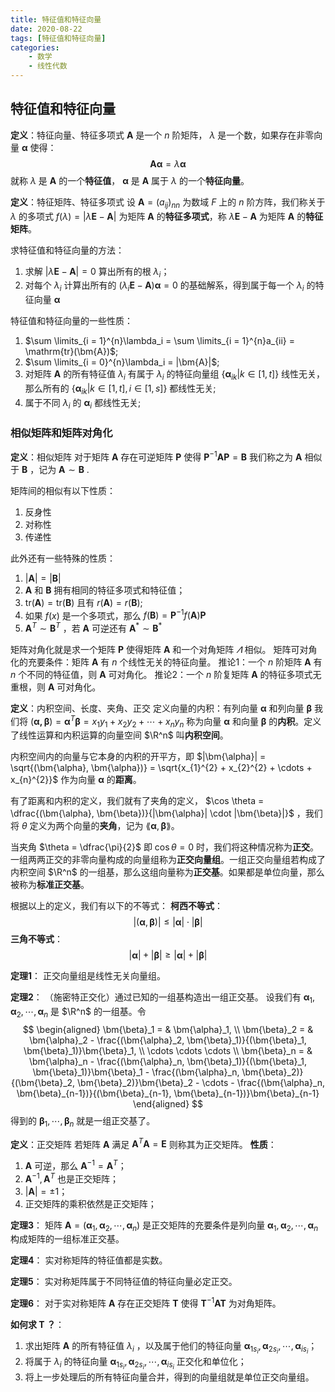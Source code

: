 ```yaml
---
title: 特征值和特征向量
date: 2020-08-22
tags: [特征值和特征向量]
categories: 
    - 数学
    - 线性代数
---
```

## 特征值和特征向量

**定义**：特征向量、特征多项式
$\bm{A}$ 是一个 $n$ 阶矩阵， $\lambda$ 是一个数，如果存在非零向量 $\bm{\alpha}$ 使得：
$$
\bm{A\alpha} = \lambda \bm{\alpha}
$$
就称 $\lambda$ 是 $\bm{A}$ 的一个**特征值**， $\bm{\alpha}$ 是 $\bm{A}$ 属于 $\lambda$ 的一个**特征向量**。

**定义**：特征矩阵、特征多项式
设 $\bm{A} = (a_{ij})_{nn}$ 为数域 $F$ 上的 $n$ 阶方阵，我们称关于 $\lambda$ 的多项式 $f(\lambda) = |\lambda \bm{E} - \bm{A}|$ 为矩阵 $\bm{A}$ 的**特征多项式**，称 $\lambda \bm{E} - \bm{A}$ 为矩阵 $\bm{A}$ 的**特征矩阵**。

求特征值和特征向量的方法：

1. 求解 $|\lambda \bm{E} - \bm{A}| = 0$ 算出所有的根 $\lambda_i$；
2. 对每个 $\lambda_i$ 计算出所有的 $(\lambda_i \bm{E} - \bm{A})\bm{\alpha} = 0$ 的基础解系，得到属于每一个 $\lambda_i$ 的特征向量 $\bm{\alpha}$

特征值和特征向量的一些性质：

1. $\sum \limits_{i = 1}^{n}\lambda_i = \sum \limits_{i = 1}^{n}a_{ii} = \mathrm{tr}(\bm{A})$;
2. $\sum \limits_{i = 0}^{n}\lambda_i = |\bm{A}|$;
3. 对矩阵 $\bm{A}$ 的所有特征值 $\lambda_i$ 有属于 $\lambda_i$ 的特征向量组 $\{\bm{\alpha}_{ik} \vert k \in [1, t] \}$ 线性无关，那么所有的 $\{\bm{\alpha}_{ik} \vert k \in [1, t], i \in [1, s] \}$ 都线性无关;
4. 属于不同 $\lambda_i$ 的 $\bm{\alpha}_i$ 都线性无关;

### 相似矩阵和矩阵对角化

**定义**：相似矩阵
对于矩阵 $\bm{A}$ 存在可逆矩阵 $\bm{P}$ 使得 $\bm{P}^{-1}\bm{AP} = \bm{B}$ 我们称之为 $\bm{A}$ 相似于 $\bm{B}$ ，记为 $\bm{A} \sim \bm{B}$ .

矩阵间的相似有以下性质：

1. 反身性
2. 对称性
3. 传递性

此外还有一些特殊的性质：

1. $|\bm{A}| = |\bm{B}|$
2. $\bm{A}$ 和 $\bm{B}$ 拥有相同的特征多项式和特征值；
3. $\mathrm{tr}(\bm{A}) = \mathrm{tr}(\bm{B})$ 且有 $r(\bm{A}) = r(\bm{B})$;
4. 如果 $f(x)$ 是一个多项式，那么 $f(\bm{B}) = \bm{P}^{-1} f(\bm{A}) \bm{P}$
5. $\bm{A}^T \sim \bm{B}^T$ ，若 $\bm{A}$ 可逆还有 $\bm{A}^*\sim\bm{B}^*$

矩阵对角化就是求一个矩阵 $\bm{P}$ 使得矩阵 $\bm{A}$ 和一个对角矩阵 $\varLambda$ 相似。
矩阵可对角化的充要条件：矩阵 $\bm{A}$ 有 $n$ 个线性无关的特征向量。
推论1：一个 $n$ 阶矩阵 $\bm{A}$ 有 $n$ 个不同的特征值，则 $\bm{A}$ 可对角化。
推论2：一个 $n$ 阶复矩阵 $\bm{A}$ 的特征多项式无重根，则 $\bm{A}$ 可对角化。

**定义**：内积空间、长度、夹角、正交
定义向量的内积：有列向量 $\bm{\alpha}$ 和列向量 $\bm{\beta}$ 我们将 $(\bm{\alpha, \beta}) = \bm{\alpha}^T\bm{\beta} = x_1y_1 + x_2y_2 + \cdots + x_ny_n$ 称为向量 $\bm{\alpha}$ 和向量 $\bm{\beta}$ 的**内积**。定义了线性运算和内积运算的向量空间 $\R^n$ 叫**内积空间**。

内积空间内的向量与它本身的内积的开平方，即 $|\bm{\alpha}| = \sqrt{(\bm{\alpha}, \bm{\alpha})} = \sqrt{x_{1}^{2} + x_{2}^{2} + \cdots + x_{n}^{2}}$ 作为向量 $\bm{\alpha}$ 的**距离**。

有了距离和内积的定义，我们就有了夹角的定义， $\cos \theta = \dfrac{(\bm{\alpha}, \bm{\beta})}{|\bm{\alpha}| \cdot |\bm{\beta}|}$ ，我们将 $\theta$ 定义为两个向量的**夹角**，记为 $\lang \bm{\alpha}, \bm{\beta} \rang$。

当夹角 $\theta = \dfrac{\pi}{2}$ 即 $\cos\theta = 0$ 时，我们将这种情况称为**正交**。一组两两正交的非零向量构成的向量组称为**正交向量组**。一组正交向量组若构成了内积空间 $\R^n$ 的一组基，那么这组向量称为**正交基**。如果都是单位向量，那么被称为**标准正交基**。

根据以上的定义，我们有以下的不等式：
**柯西不等式**：
$$
|(\bm{\alpha}, \bm{\beta})| \leqslant |\bm{\alpha}| \cdot |\bm{\beta}|
$$
**三角不等式**：
$$
|\bm{\alpha}| + |\bm{\beta}| \geqslant |\bm{\alpha}| + |\bm{\beta}|
$$

**定理1**：
正交向量组是线性无关向量组。

**定理2**：
（施密特正交化）通过已知的一组基构造出一组正交基。
设我们有 $\bm{\alpha}_1, \bm{\alpha}_2, \cdots, \bm{\alpha}_n$ 是 $\R^n$ 的一组基。令
$$
\begin{aligned}
\bm{\beta}_1 = & \bm{\alpha}_1, \\
\bm{\beta}_2 = & \bm{\alpha}_2 - \frac{(\bm{\alpha}_2, \bm{\beta}_1)}{(\bm{\beta}_1, \bm{\beta}_1)}\bm{\beta}_1, \\
\cdots \cdots \cdots \\
\bm{\beta}_n = & \bm{\alpha}_n - \frac{(\bm{\alpha}_n, \bm{\beta}_1)}{(\bm{\beta}_1, \bm{\beta}_1)}\bm{\beta}_1 - \frac{(\bm{\alpha}_n, \bm{\beta}_2)}{(\bm{\beta}_2, \bm{\beta}_2)}\bm{\beta}_2 - \cdots - \frac{(\bm{\alpha}_n, \bm{\beta}_{n-1})}{(\bm{\beta}_{n-1}, \bm{\beta}_{n-1})}\bm{\beta}_{n-1}
\end{aligned}
$$
得到的 $\bm{\beta}_1, \cdots, \bm{\beta}_n$  就是一组正交基了。

**定义**：正交矩阵
若矩阵 $\bm{A}$ 满足 $\bm{A}^T \bm{A} = \bm{E}$ 则称其为正交矩阵。
**性质**：

1. $\bm{A}$ 可逆，那么 $\bm{A}^{-1} = \bm{A}^T$；
2. $\bm{A}^{-1}, \bm{A}^T$ 也是正交矩阵；
3. $|\bm{A}| = \pm 1$；
4. 正交矩阵的乘积依然是正交矩阵；

**定理3**：
矩阵 $\bm{A} = (\bm{\alpha}_1, \bm{\alpha}_2, \cdots, \bm{\alpha}_n)$ 是正交矩阵的充要条件是列向量 $\bm{\alpha}_1, \bm{\alpha}_2, \cdots, \bm{\alpha}_n$ 构成矩阵的一组标准正交基。

**定理4**：
实对称矩阵的特征值都是实数。

**定理5**：
实对称矩阵属于不同特征值的特征向量必定正交。

**定理6**：
对于实对称矩阵 $\bm{A}$ 存在正交矩阵 $\bm{T}$ 使得 $\bm{T}^{-1} \bm{A} \bm{T}$ 为对角矩阵。

**如何求 $\bm{T}$ ？**：

1. 求出矩阵 $\bm{A}$ 的所有特征值 $\lambda_i$ ，以及属于他们的特征向量 $\bm{\alpha}_{1s_i}, \bm{\alpha}_{2s_i}, \cdots, \bm{\alpha}_{is_i}$；
2. 将属于 $\lambda_i$ 的特征向量 $\bm{\alpha}_{1s_i}, \bm{\alpha}_{2s_i}, \cdots, \bm{\alpha}_{is_i}$ 正交化和单位化；
3. 将上一步处理后的所有特征向量合并，得到的向量组就是单位正交向量组。
